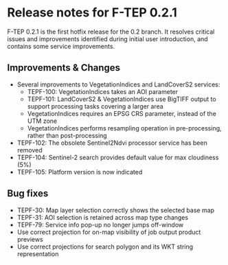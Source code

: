 # Release notes for F-TEP 0.2.1

F-TEP 0.2.1 is the first hotfix release for the 0.2 branch. It resolves critical issues and improvements identified
during initial user introduction, and contains some service improvements.

## Improvements &amp; Changes

* Several improvements to VegetationIndices and LandCoverS2 services:
  * TEPF-100: VegetationIndices takes an AOI parameter
  * TEPF-101: LandCoverS2 &amp; VegetationIndices use BigTIFF output to support processing tasks covering a larger area
  * VegetationIndices requires an EPSG CRS parameter, instead of the UTM zone
  * VegetationIndices performs resampling operation in pre-processing, rather than post-processing
* TEPF-102: The obsolete Sentinel2Ndvi processor service has been removed
* TEPF-104: Sentinel-2 search provides default value for max cloudiness (5%)
* TEPF-105: Platform version is now indicated

## Bug fixes

* TEPF-30: Map layer selection correctly shows the selected base map
* TEPF-31: AOI selection is retained across map type changes
* TEPF-79: Service info pop-up no longer jumps off-window
* Use correct projection for on-map visibility of job output product previews
* Use correct projections for search polygon and its WKT string representation
